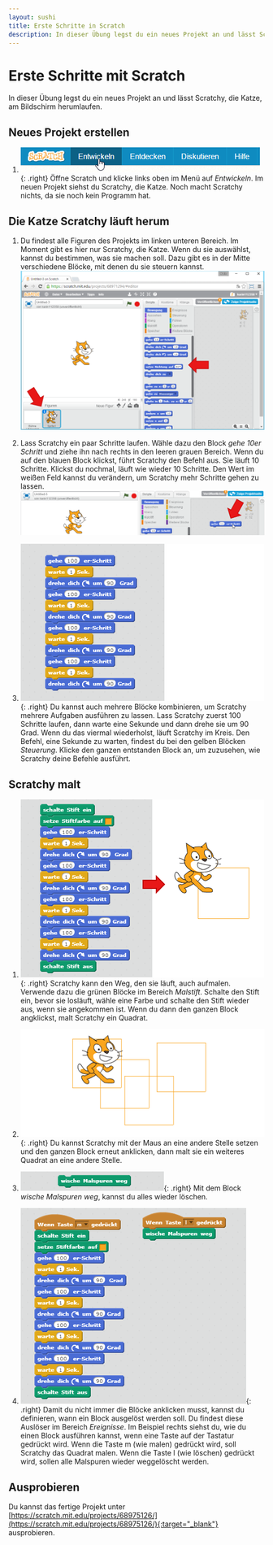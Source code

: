 ```yaml
---
layout: sushi
title: Erste Schritte in Scratch
description: In dieser Übung legst du ein neues Projekt an und lässt Scratchy, die Katze, am Bildschirm herumlaufen.
---
```


# Erste Schritte mit Scratch

In dieser Übung legst du ein neues Projekt an und lässt Scratchy, die Katze, am Bildschirm herumlaufen.

## Neues Projekt erstellen

1. ![Neues Scratch Projekt erstellen](scratch-erste-schritte/scratch-projekt-erstellen.png){: .right}
Öffne Scratch und klicke links oben im Menü auf *Entwickeln*. Im neuen Projekt siehst du Scratchy, die Katze. Noch macht Scratchy nichts, da sie noch kein Programm hat.

## Die Katze Scratchy läuft herum

1. Du findest alle Figuren des Projekts im linken unteren Bereich. Im Moment gibt es hier nur Scratchy, die Katze. Wenn du sie auswählst, kannst du bestimmen, was sie machen soll. Dazu gibt es in der Mitte verschiedene Blöcke, mit denen du sie steuern kannst.
![Erste Schritte in Scratch](scratch-erste-schritte/neues-scratch-projekt.png)

2. Lass Scratchy ein paar Schritte laufen. Wähle dazu den Block *gehe 10er Schritt* und ziehe ihn nach rechts in den leeren grauen Bereich. Wenn du auf den blauen Block klickst, führt Scratchy den Befehl aus. Sie läuft 10 Schritte. Klickst du nochmal, läuft wie wieder 10 Schritte. Den Wert im weißen Feld kannst du verändern, um Scratchy mehr Schritte gehen zu lassen.
![Erste Schritte von Scratchy](scratch-erste-schritte/erste-schritte-scratchy.png)

3. ![Mehre Blöcke kombinieren](scratch-erste-schritte/scratchy-geht-im-kreis.png){: .right}
Du kannst auch mehrere Blöcke kombinieren, um Scratchy mehrere Aufgaben ausführen zu lassen. Lass Scratchy zuerst 100 Schritte laufen, dann warte eine Sekunde und dann drehe sie um 90 Grad. Wenn du das viermal wiederholst, läuft Scratchy im Kreis. Den Befehl, eine Sekunde zu warten, findest du bei den gelben Blöcken *Steuerung*. 
Klicke den ganzen entstanden Block an, um zuzusehen, wie Scratchy deine Befehle ausführt.

## Scratchy malt

1. ![Scratchy malt](scratch-erste-schritte/scratchy-malt.png){: .right}
Scratchy kann den Weg, den sie läuft, auch aufmalen. Verwende dazu die grünen Blöcke im Bereich *Malstift*. Schalte den Stift ein, bevor sie losläuft, wähle eine Farbe und schalte den Stift wieder aus, wenn sie angekommen ist. Wenn du dann den ganzen Block angklickst, malt Scratchy ein Quadrat.

2. ![Scratchy malt mehrere Quadrate](scratch-erste-schritte/mehrere-quadrate.png){: .right}
Du kannst Scratchy mit der Maus an eine andere Stelle setzen und den ganzen Block erneut anklicken, dann malt sie ein weiteres Quadrat an eine andere Stelle.

3. ![Wische Malspuren weg](scratch-erste-schritte/wische-malspuren-weg.png){: .right}
Mit dem Block *wische Malspuren weg*, kannst du alles wieder löschen.

4. ![Ereignisse](scratch-erste-schritte/ereignisse.png){: .right}
Damit du nicht immer die Blöcke anklicken musst, kannst du definieren, wann ein Block ausgelöst werden soll. 
Du findest diese Auslöser im Bereich *Ereignisse*. Im Beispiel rechts siehst du, wie du einen Block ausführen kannst, wenn eine Taste auf der Tastatur gedrückt wird. Wenn die Taste m (wie malen) gedrückt wird, soll Scratchy das Quadrat malen. Wenn die Taste l (wie löschen) gedrückt wird, sollen alle Malspuren wieder weggelöscht werden.

## Ausprobieren

Du kannst das fertige Projekt unter [https://scratch.mit.edu/projects/68975126/](https://scratch.mit.edu/projects/68975126/){:target="_blank"} ausprobieren.